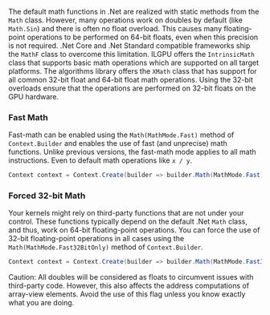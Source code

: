 The default math functions in .Net are realized with static methods from the `Math` class.
However, many operations work on doubles by default (like `Math.Sin`) and there is often no float overload.
This causes many floating-point operations to be performed on 64-bit floats, even when this precision is not required.
.Net Core and .Net Standard compatible frameworks ship the `MathF` class to overcome this limitation.
ILGPU offers the `IntrinsicMath` class that supports basic math operations which are supported on all target platforms.
The algorithms library offers the `XMath` class that has support for all common 32-bit float and 64-bit float math
operations.
Using the 32-bit overloads ensure that the operations are performed on 32-bit floats on the GPU hardware.

### Fast Math

Fast-math can be enabled using the `Math(MathMode.Fast)` method of `Context.Builder` and enables the use of fast (and
unprecise) math functions.
Unlike previous versions, the fast-math mode applies to all math instructions. Even to default math operations
like `x / y`.

```C#
Context context = Context.Create(builder => builder.Math(MathMode.Fast));
```

### Forced 32-bit Math

Your kernels might rely on third-party functions that are not under your control.
These functions typically depend on the default .Net `Math` class, and thus, work on 64-bit floating-point operations.
You can force the use of 32-bit floating-point operations in all cases using the `Math(MathMode.Fast32BitOnly)` method
of `Context.Builder`.

```c#
Context context = Context.Create(builder => builder.Math(MathMode.Fast32BitOnly));
```

Caution: All doubles will be considered as floats to circumvent issues with third-party code.
However, this also affects the address computations of array-view elements.
Avoid the use of this flag unless you know exactly what you are doing.
